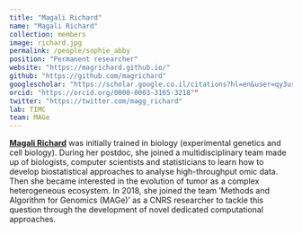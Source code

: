 ```yaml
---
title: "Magali Richard"
name: "Magali Richard"
collection: members
image: richard.jpg
permalink: /people/sophie_abby
position: "Permanent researcher"
website: "https://magrichard.github.io/"
github: "https://github.com/magrichard"
googlescholar: "https://scholar.google.co.il/citations?hl=en&user=qy3usEoAAAAJ"
orcid: "https://orcid.org/0000-0003-3165-3218""
twitter: "https://twitter.com/magg_richard"
lab: TIMC
team: MAGe
---
```


**[Magali Richard](https://magrichard.github.io/)**  was initially trained in biology (experimental genetics and cell biology). During her postdoc, she joined a multidisciplinary team made up of biologists, computer scientists and statisticians to learn how to develop biostatistical approaches to analyse high-throughput omic data. Then she became interested in the evolution of tumor as a complex heterogeneous ecosystem. In 2018, she joined the team ’Methods and Algorithm for Genomics (MAGe)’ as a CNRS researcher to tackle this question through the development of novel dedicated computational approaches.